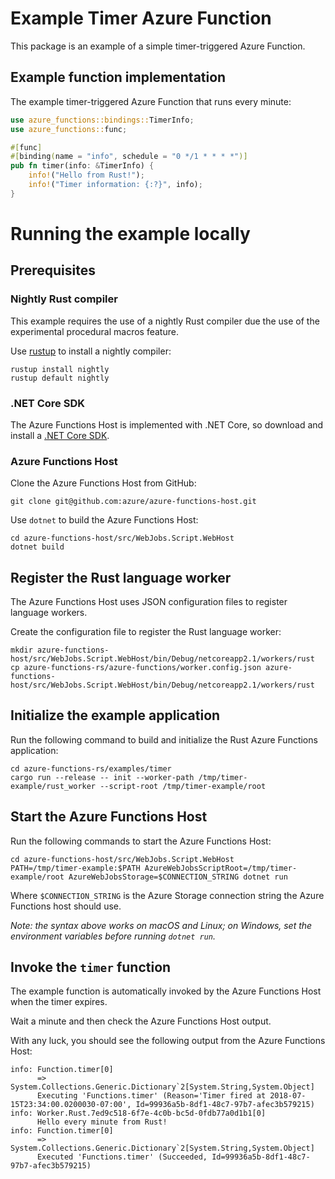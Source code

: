 # Example Timer Azure Function

This package is an example of a simple timer-triggered Azure Function.

## Example function implementation

The example timer-triggered Azure Function that runs every minute:

```rust
use azure_functions::bindings::TimerInfo;
use azure_functions::func;

#[func]
#[binding(name = "info", schedule = "0 */1 * * * *")]
pub fn timer(info: &TimerInfo) {
    info!("Hello from Rust!");
    info!("Timer information: {:?}", info);
}
```

# Running the example locally

## Prerequisites

### Nightly Rust compiler

This example requires the use of a nightly Rust compiler due the use of the experimental procedural macros feature.

Use [rustup](https://github.com/rust-lang-nursery/rustup.rs) to install a nightly compiler:

```
rustup install nightly
rustup default nightly
```

### .NET Core SDK

The Azure Functions Host is implemented with .NET Core, so download and install a [.NET Core SDK](https://www.microsoft.com/net/download).

### Azure Functions Host

Clone the Azure Functions Host from GitHub:

```
git clone git@github.com:azure/azure-functions-host.git
```

Use `dotnet` to build the Azure Functions Host:

```
cd azure-functions-host/src/WebJobs.Script.WebHost
dotnet build
```

## Register the Rust language worker

The Azure Functions Host uses JSON configuration files to register language workers.

Create the configuration file to register the Rust language worker:

```
mkdir azure-functions-host/src/WebJobs.Script.WebHost/bin/Debug/netcoreapp2.1/workers/rust
cp azure-functions-rs/azure-functions/worker.config.json azure-functions-host/src/WebJobs.Script.WebHost/bin/Debug/netcoreapp2.1/workers/rust
```

## Initialize the example application

Run the following command to build and initialize the Rust Azure Functions application:

```
cd azure-functions-rs/examples/timer
cargo run --release -- init --worker-path /tmp/timer-example/rust_worker --script-root /tmp/timer-example/root
```

## Start the Azure Functions Host

Run the following commands to start the Azure Functions Host:

```
cd azure-functions-host/src/WebJobs.Script.WebHost
PATH=/tmp/timer-example:$PATH AzureWebJobsScriptRoot=/tmp/timer-example/root AzureWebJobsStorage=$CONNECTION_STRING dotnet run
```

Where `$CONNECTION_STRING` is the Azure Storage connection string the Azure Functions host should use.

_Note: the syntax above works on macOS and Linux; on Windows, set the environment variables before running `dotnet run`._

## Invoke the `timer` function

The example function is automatically invoked by the Azure Functions Host when the timer expires.

Wait a minute and then check the Azure Functions Host output.

With any luck, you should see the following output from the Azure Functions Host:

```
info: Function.timer[0]
      => System.Collections.Generic.Dictionary`2[System.String,System.Object]
      Executing 'Functions.timer' (Reason='Timer fired at 2018-07-15T23:34:00.0200030-07:00', Id=99936a5b-8df1-48c7-97b7-afec3b579215)
info: Worker.Rust.7ed9c518-6f7e-4c0b-bc5d-0fdb77a0d1b1[0]
      Hello every minute from Rust!
info: Function.timer[0]
      => System.Collections.Generic.Dictionary`2[System.String,System.Object]
      Executed 'Functions.timer' (Succeeded, Id=99936a5b-8df1-48c7-97b7-afec3b579215)
```
